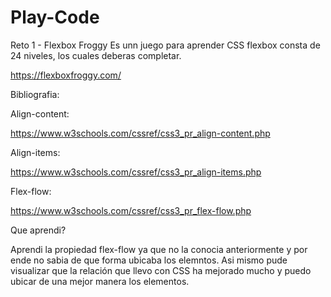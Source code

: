 # Play-Code
Reto 1 - Flexbox Froggy
Es unn juego para aprender CSS flexbox consta de 24 niveles, los cuales deberas completar.

https://flexboxfroggy.com/

Bibliografia:

Align-content:

https://www.w3schools.com/cssref/css3_pr_align-content.php

Align-items:


https://www.w3schools.com/cssref/css3_pr_align-items.php

Flex-flow:


https://www.w3schools.com/cssref/css3_pr_flex-flow.php

Que aprendi?

Aprendi la propiedad flex-flow ya que no la conocia anteriormente y por ende no sabia de que forma ubicaba los elemntos. Asi mismo pude visualizar que la relación que llevo con CSS ha mejorado mucho y puedo ubicar de una mejor manera los elementos.
